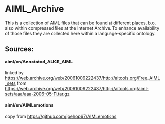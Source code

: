 # AIML_Archive

This is a collection of AIML files that can be found at different places,
b.o. also within compressed files at the Internet Archive.
To enhance availability of those files they are collected here
within a language-specific ontology.

## Sources:

#### aiml/en/Annotated_ALICE_AIML
linked by https://web.archive.org/web/20061009222437/http://aitools.org/Free_AIML_sets
from https://web.archive.org/web/20061009222437/http://aitools.org/aiml-sets/aaa/aaa-2006-05-11.tar.gz

#### aiml/en/AIMLemotions
copy from https://github.com/joehop67/AIMLemotions

